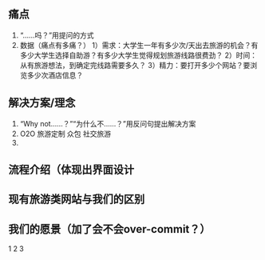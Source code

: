 痛点
----
1. “……吗？”用提问的方式
2. 数据（痛点有多痛？）
1）需求：大学生一年有多少次/天出去旅游的机会？有多少大学生选择自助游？有多少大学生觉得规划旅游线路很费劲？
2）时间：从有旅游想法，到确定完线路需要多久？
3）精力：要打开多少个网站？要浏览多少次酒店信息？

解决方案/理念
----
1. “Why not……？”“为什么不……？”用反问句提出解决方案
2. O2O 旅游定制 众包 社交旅游
3. 
流程介绍（体现出界面设计
---

现有旅游类网站与我们的区别
---

我们的愿景（加了会不会over-commit？）
----
1
2
3
